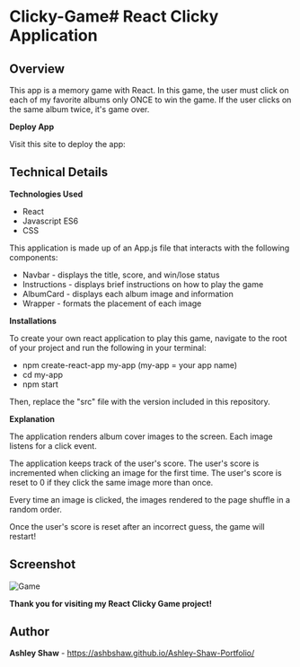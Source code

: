 # Clicky-Game# **React Clicky Application**

## **Overview**

This app is a memory game with React. In this game, the user must click on each of my favorite albums only ONCE to win the game. If the user clicks on the same album twice, it's game over. 

**Deploy App**

Visit this site to deploy the app: 

## **Technical Details**
**Technologies Used**

- React
- Javascript ES6
- CSS

This application is made up of an App.js file that interacts with the following components:
- Navbar - displays the title, score, and win/lose status
- Instructions - displays brief instructions on how to play the game
- AlbumCard - displays each album image and information
- Wrapper - formats the placement of each image

**Installations**

To create your own react application to play this game, navigate to the root of your project and run the following in your terminal:
- npm create-react-app my-app (my-app = your app name)
- cd my-app
- npm start

Then, replace the "src" file with the version included in this repository.

**Explanation**

The application renders album cover images to the screen. Each image listens for a click event.

The application keeps track of the user's score. The user's score is incremented when clicking an image for the first time. The user's score is reset to 0 if they click the same image more than once.

Every time an image is clicked, the images rendered to the page shuffle in a random order.

Once the user's score is reset after an incorrect guess, the game will restart!

## **Screenshot**

![Game](../public/images/screenshot.png)

**Thank you for visiting my React Clicky Game project!**

## **Author**

**Ashley Shaw** - https://ashbshaw.github.io/Ashley-Shaw-Portfolio/
